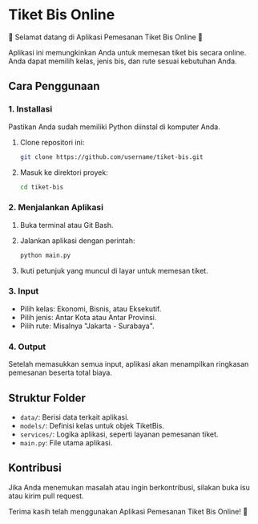 # Tiket Bis Online

🚌 Selamat datang di Aplikasi Pemesanan Tiket Bis Online 🚌

Aplikasi ini memungkinkan Anda untuk memesan tiket bis secara online. Anda dapat memilih kelas, jenis bis, dan rute sesuai kebutuhan Anda.

## Cara Penggunaan

### 1. Installasi

Pastikan Anda sudah memiliki Python diinstal di komputer Anda.

1. Clone repositori ini:

    ```bash
    git clone https://github.com/username/tiket-bis.git
    ```

2. Masuk ke direktori proyek:

    ```bash
    cd tiket-bis
    ```

### 2. Menjalankan Aplikasi

1. Buka terminal atau Git Bash.

2. Jalankan aplikasi dengan perintah:

    ```bash
    python main.py
    ```

3. Ikuti petunjuk yang muncul di layar untuk memesan tiket.

### 3. Input

- Pilih kelas: Ekonomi, Bisnis, atau Eksekutif.
- Pilih jenis: Antar Kota atau Antar Provinsi.
- Pilih rute: Misalnya "Jakarta - Surabaya".

### 4. Output

Setelah memasukkan semua input, aplikasi akan menampilkan ringkasan pemesanan beserta total biaya.

## Struktur Folder

- `data/`: Berisi data terkait aplikasi.
- `models/`: Definisi kelas untuk objek TiketBis.
- `services/`: Logika aplikasi, seperti layanan pemesanan tiket.
- `main.py`: File utama aplikasi.

## Kontribusi

Jika Anda menemukan masalah atau ingin berkontribusi, silakan buka isu atau kirim pull request.

Terima kasih telah menggunakan Aplikasi Pemesanan Tiket Bis Online! 🎉
